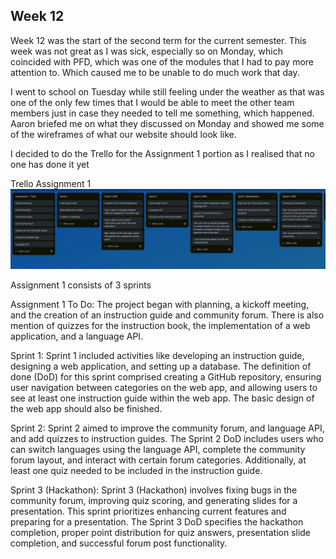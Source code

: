 ## Week 12

Week 12 was the start of the second term for the current semester. This week was not great as I was sick, especially so on Monday, which coincided with PFD, which was one of the modules that I had to pay more attention to. Which caused me to be unable to do much work that day.

I went to school on Tuesday while still feeling under the weather as that was one of the only few times that I would be able to meet the other team members just in case they needed to tell me something, which happened. Aaron briefed me on what they discussed on Monday and showed me some of the wireframes of what our website should look like.

I decided to do the Trello for the Assignment 1 portion as I realised that no one has done it yet

Trello Assignment 1
![alt text](<../Images/Trello for asg 1.JPG>)

Assignment 1 consists of 3 sprints

Assignment 1 To Do:
The project began with planning, a kickoff meeting, and the creation of an instruction guide and community forum. There is also mention of quizzes for the instruction book, the implementation of a web application, and a language API.

Sprint 1:
Sprint 1 included activities like developing an instruction guide, designing a web application, and setting up a database. The definition of done (DoD) for this sprint comprised creating a GitHub repository, ensuring user navigation between categories on the web app, and allowing users to see at least one instruction guide within the web app. The basic design of the web app should also be finished.

Sprint 2:
Sprint 2 aimed to improve the community forum, and language API, and add quizzes to instruction guides. The Sprint 2 DoD includes users who can switch languages using the language API, complete the community forum layout, and interact with certain forum categories. Additionally, at least one quiz needed to be included in the instruction guide.

Sprint 3 (Hackathon):
Sprint 3 (Hackathon) involves fixing bugs in the community forum, improving quiz scoring, and generating slides for a presentation. This sprint prioritizes enhancing current features and preparing for a presentation. The Sprint 3 DoD specifies the hackathon completion, proper point distribution for quiz answers, presentation slide completion, and successful forum post functionality.
